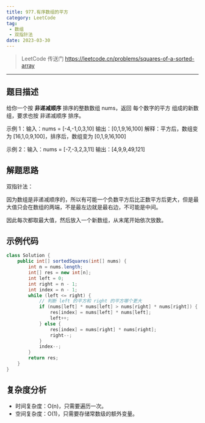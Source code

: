 ```yaml
---
title: 977.有序数组的平方
category: LeetCode
tag:
 - 数组
 - 双指针法 
date: 2023-03-30
---
```


> LeetCode 传送门 https://leetcode.cn/problems/squares-of-a-sorted-array

---

## 题目描述 <Badge text="简单" type="tip"/>

给你一个按 **非递减顺序** 排序的整数数组 nums，返回 每个数字的平方 组成的新数组，要求也按 非递减顺序 排序。

示例 1：输入：nums = [-4,-1,0,3,10] 输出：[0,1,9,16,100] 解释：平方后，数组变为 [16,1,0,9,100]，排序后，数组变为 [0,1,9,16,100]

示例 2：输入：nums = [-7,-3,2,3,11] 输出：[4,9,9,49,121]

## 解题思路

双指针法：

因为数组是非递减顺序的，所以有可能一个负数平方后比正数平方后更大，但是最大值只会在数组的两端，不是最左边就是最右边，不可能是中间。

因此每次都取最大值，然后放入一个新数组，从末尾开始依次放数。

## 示例代码

```java
class Solution {
    public int[] sortedSquares(int[] nums) {
        int n = nums.length;
        int[] res = new int[n];
        int left = 0;
        int right = n - 1;
        int index = n - 1;
        while (left <= right) {
            // 判断 left 的平方和 right 的平方哪个更大
            if (nums[left] * nums[left] > nums[right] * nums[right]) {
                res[index] = nums[left] * nums[left];
                left++;
            } else {
                res[index] = nums[right] * nums[right];
                right--;
            }
            index--;
        }
        return res;
    }
}
```

## 复杂度分析

- 时间复杂度：O(n)，只需要遍历一次。
- 空间复杂度：O(1)，只需要存储常数级的额外变量。